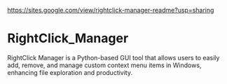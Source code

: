 https://sites.google.com/view/rightclick-manager-readme?usp=sharing

# RightClick_Manager
RightClick Manager is a Python-based GUI tool that allows users to easily add, remove, and manage custom context menu items in Windows, enhancing file exploration and productivity.
